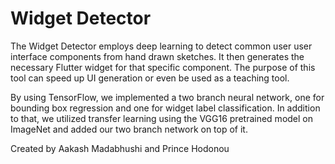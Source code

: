 
# Widget Detector 


The Widget Detector employs deep learning to detect common user user interface components from hand drawn sketches. It then generates the necessary Flutter widget for that specific component. The purpose of this tool can speed up UI generation or even be used as a teaching tool.


By using TensorFlow, we implemented a two branch neural network, one for bounding box regression and one for widget label classification. In addition to that, we utilized transfer learning using the VGG16 pretrained model on ImageNet and added our two branch network on top of it.




Created by Aakash Madabhushi and Prince Hodonou


